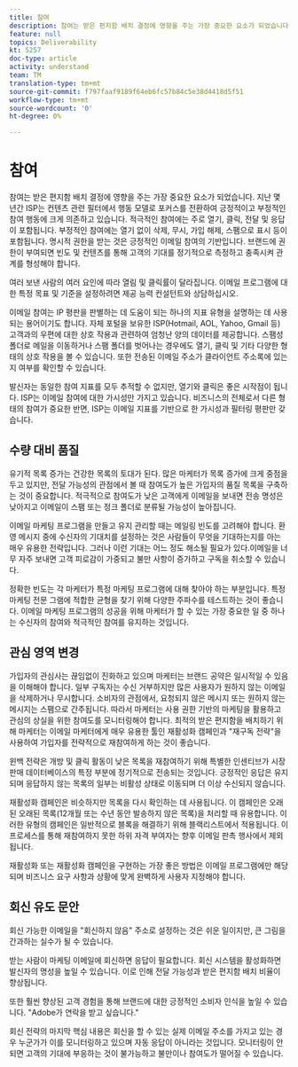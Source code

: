 ```yaml
---
title: 참여
description: 참여는 받은 편지함 배치 결정에 영향을 주는 가장 중요한 요소가 되었습니다.
feature: null
topics: Deliverability
kt: 5257
doc-type: article
activity: understand
team: TM
translation-type: tm+mt
source-git-commit: f797faaf9189f64eb6fc57b84c5e38d4418d5f51
workflow-type: tm+mt
source-wordcount: '0'
ht-degree: 0%

---
```



# 참여

참여는 받은 편지함 배치 결정에 영향을 주는 가장 중요한 요소가 되었습니다. 지난 몇 년간 ISP는 컨텐츠 관련 필터에서 행동 모델로 포커스를 전환하여 긍정적이고 부정적인 참여 행동에 크게 의존하고 있습니다. 적극적인 참여에는 주로 열기, 클릭, 전달 및 응답이 포함됩니다. 부정적인 참여에는 열기 없이 삭제, 무시, 가입 해제, 스팸으로 표시 등이 포함됩니다. 명시적 권한을 받는 것은 긍정적인 이메일 참여의 기반입니다. 브랜드에 권한이 부여되면 빈도 및 컨텐츠를 통해 고객의 기대를 정기적으로 측정하고 충족시켜 관계를 형성해야 합니다.

여러 보낸 사람의 여러 요인에 따라 열림 및 클릭률이 달라집니다. 이메일 프로그램에 대한 특정 목표 및 기준을 설정하려면 제공 능력 컨설턴트와 상담하십시오.

이메일 참여는 IP 평판을 판별하는 데 도움이 되는 하나의 지표 유형을 설명하는 데 사용되는 용어이기도 합니다. 자체 포털을 보유한 ISP(Hotmail, AOL, Yahoo, Gmail 등) 고객과의 우편에 대한 상호 작용과 관련하여 엄청난 양의 데이터를 제공합니다. 스팸성 폴더로 메일을 이동하거나 스팸 폴더를 벗어나는 경우에도 열기, 클릭 및 기타 다양한 형태의 상호 작용을 볼 수 있습니다. 또한 전송된 이메일 주소가 클라이언트 주소록에 있는지 여부를 확인할 수 있습니다.

발신자는 동일한 참여 지표를 모두 추적할 수 없지만, 열기와 클릭은 좋은 시작점이 됩니다. ISP는 이메일 참여에 대한 가시성만 가지고 있습니다. 비즈니스의 전체로서 다른 형태의 참여가 중요한 반면, ISP는 이메일 지표를 기반으로 한 가시성과 필터링 평판만 갖습니다.

## 수량 대비 품질

유기적 목록 증가는 건강한 목록의 토대가 된다. 많은 마케터가 목록 증가에 크게 중점을 두고 있지만, 전달 가능성의 관점에서 볼 때 참여도가 높은 가입자의 품질 목록을 구축하는 것이 중요합니다. 적극적으로 참여도가 낮은 고객에게 이메일을 보내면 전송 명성은 낮아지고 이메일이 스팸 또는 정크 폴더로 분류될 가능성이 높아집니다.

이메일 마케팅 프로그램을 만들고 유지 관리할 때는 메일링 빈도를 고려해야 합니다. 환영 메시지 중에 수신자의 기대치를 설정하는 것은 사람들이 무엇을 기대하는지를 아는 매우 유용한 전략입니다. 그러나 이런 기대는 어느 정도 해소될 필요가 있다.이메일을 너무 자주 보내면 고객 피로감이 가중되고 불만 사항이 증가하고 구독을 취소할 수 있습니다.

정확한 빈도는 각 마케터가 특정 마케팅 프로그램에 대해 찾아야 하는 부분입니다. 특정 마케팅 전문 그램에 적합한 균형을 찾기 위해 다양한 주파수를 테스트하는 것이 좋습니다. 이메일 마케팅 프로그램의 성공을 위해 마케터가 할 수 있는 가장 중요한 일 중 하나는 수신자의 참여와 적극적인 참여를 유지하는 것입니다.

## 관심 영역 변경

가입자의 관심사는 끊임없이 진화하고 있으며 마케터는 브랜드 공약은 일시적일 수 있음을 이해해야 합니다. 일부 구독자는 수신 거부하지만 많은 사용자가 원하지 않는 이메일을 삭제하거나 무시합니다. 소비자의 관점에서, 요청되지 않은 메시지 또는 원하지 않는 메시지는 스팸으로 간주됩니다. 따라서 마케터는 사용 권한 기반의 마케팅을 활용하고 관심의 상실을 위한 참여도를 모니터링해야 합니다. 최적의 받은 편지함을 배치하기 위해 마케터는 이메일 마케터에게 매우 유용한 툴인 재활성화 캠페인과 &quot;재구독 전략&quot;을 사용하여 가입자를 전략적으로 재참여하게 하는 것이 좋습니다.

윈백 전략은 개방 및 클릭 활동이 낮은 목록을 재참여하기 위해 특별한 인센티브가 시장 판매 데이터베이스의 특정 부분에 정기적으로 전송되는 것입니다. 긍정적인 응답은 유지되며 응답하지 않는 목록의 일부는 비활성 상태로 이동되며 더 이상 수신되지 않습니다.

재활성화 캠페인은 비슷하지만 목록을 다시 확인하는 데 사용됩니다. 이 캠페인은 오래된 오래된 목록(12개월 또는 수년 동안 발송하지 않은 목록)을 처리할 때 유용합니다. 이러한 유형의 캠페인은 일반적으로 블록을 해결하기 위해 블랙리스트에서 적용됩니다. 이 프로세스를 통해 재참여하지 못한 하위 자격 부여자는 향후 이메일 판촉 행사에서 제외됩니다.

재활성화 또는 재활성화 캠페인을 구현하는 가장 좋은 방법은 이메일 프로그램에만 해당되며 비즈니스 요구 사항과 상황에 맞게 완벽하게 사용자 지정해야 합니다.

## 회신 유도 문안

회신 가능한 이메일을 &quot;회신하지 않음&quot; 주소로 설정하는 것은 쉬운 일이지만, 큰 그림을 간과하는 실수가 될 수 있습니다.

받는 사람이 마케팅 이메일에 회신하면 응답이 필요합니다. 회신 시스템을 활성화하면 발신자의 명성을 높일 수 있습니다. 이로 인해 전달 가능성과 받은 편지함 배치 비율이 향상됩니다.

또한 훨씬 향상된 고객 경험을 통해 브랜드에 대한 긍정적인 소비자 인식을 높일 수 있습니다. &quot;Adobe가 연락을 받고 싶습니다.&quot;

회신 전략의 마지막 핵심 내용은 회신을 할 수 있는 실제 이메일 주소를 가지고 있는 경우 누군가가 이를 모니터링하고 있으며 자동 응답이 아니라는 것입니다. 모니터링이 안 되면 고객의 기대에 부응하는 것이 불가능하고 불만이나 참여도가 떨어질 수 있습니다.
